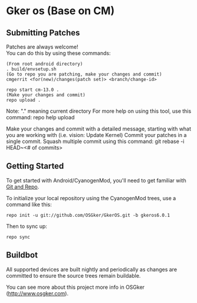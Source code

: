 Gker os (Base on CM)
===========

Submitting Patches
------------------
Patches are always welcome!  
You can do this by using these commands:

    (From root android directory)
    . build/envsetup.sh
    (Go to repo you are patching, make your changes and commit)
    cmgerrit <for(new)/changes(patch set)> <branch/change-id> 

    repo start cm-13.0 .
    (Make your changes and commit)
    repo upload .
Note: "." meaning current directory
For more help on using this tool, use this command: repo help upload

Make your changes and commit with a detailed message, starting with what you are working with (i.e. vision: Update Kernel)
Commit your patches in a single commit. Squash multiple commit using this command: git rebase -i HEAD~<# of commits>


Getting Started
---------------

To get started with Android/CyanogenMod, you'll need to get
familiar with [Git and Repo](http://source.android.com/source/using-repo.html).

To initialize your local repository using the CyanogenMod trees, use a command like this:

    repo init -u git://github.com/OSGker/GkerOS.git -b gkeros6.0.1

Then to sync up:

    repo sync

Buildbot
--------

All supported devices are built nightly and periodically as changes are committed to ensure the source trees remain buildable.

You can see more about this project more info in OSGker (http://www.osgker.com).
